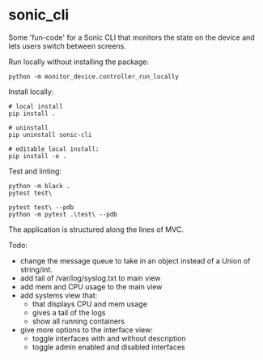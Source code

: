 # sonic_cli

Some 'fun-code' for a Sonic CLI that monitors the state on the device and lets users switch between screens. 

Run locally without installing the package:


```
python -m monitor_device.controller_run_locally
```

Install locally:
```
# local install
pip install . 

# uninstall
pip uninstall sonic-cli

# editable local install:
pip install -e .
```

Test and linting:
```
python -m black .
pytest test\

pytest test\ --pdb
python -m pytest .\test\ --pdb
```

The application is structured along the lines of MVC.


Todo:
- change the message queue to take in an object instead of a Union of string/int.
- add tail of /var/log/syslog.txt to main view
- add mem and CPU usage to the main view
- add systems view that:
  - that displays CPU and mem usage
  - gives a tail of the logs
  - show all running containers
- give more options to the interface view:
  - toggle interfaces with and without description
  - toggle admin enabled and disabled interfaces
